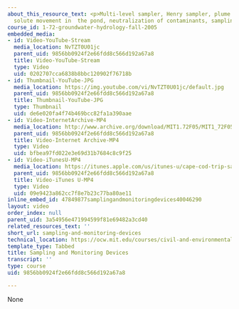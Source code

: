 ```yaml
---
about_this_resource_text: <p>Multi-level sampler, Henry sampler, plume discharge,
  solute movement in  the pond, neutralization of contaminants, sampling and monitoring  devices.</p>
course_id: 1-72-groundwater-hydrology-fall-2005
embedded_media:
- id: Video-YouTube-Stream
  media_location: NvTZT0U01jc
  parent_uid: 9856bb0924f2e66fdd8c566d192a67a8
  title: Video-YouTube-Stream
  type: Video
  uid: 0202707cca6838b8bbc120902f76718b
- id: Thumbnail-YouTube-JPG
  media_location: https://img.youtube.com/vi/NvTZT0U01jc/default.jpg
  parent_uid: 9856bb0924f2e66fdd8c566d192a67a8
  title: Thumbnail-YouTube-JPG
  type: Thumbnail
  uid: de6e020fa4f74b469bcc82fa1a390aae
- id: Video-InternetArchive-MP4
  media_location: http://www.archive.org/download/MIT1.72F05/MIT1_72F05_cape_cod06_220k.mp4
  parent_uid: 9856bb0924f2e66fdd8c566d192a67a8
  title: Video-Internet Archive-MP4
  type: Video
  uid: bfbea97fd022e3e69d31b7684c8c9f25
- id: Video-iTunesU-MP4
  media_location: https://itunes.apple.com/us/itunes-u/cape-cod-trip-sampling-monitoring/id626973433?i=139922922
  parent_uid: 9856bb0924f2e66fdd8c566d192a67a8
  title: Video-iTunes U-MP4
  type: Video
  uid: 09e9423a862cc7f8e7b23c77ba80ae11
inline_embed_id: 47849877samplingandmonitoringdevices40046290
layout: video
order_index: null
parent_uid: 3a54956e471994599f81e69482a3cd40
related_resources_text: ''
short_url: sampling-and-monitoring-devices
technical_location: https://ocw.mit.edu/courses/civil-and-environmental-engineering/1-72-groundwater-hydrology-fall-2005/cape-cod-trip/sampling-and-monitoring-devices
template_type: Tabbed
title: Sampling and Monitoring Devices
transcript: ''
type: course
uid: 9856bb0924f2e66fdd8c566d192a67a8

---
```

None
